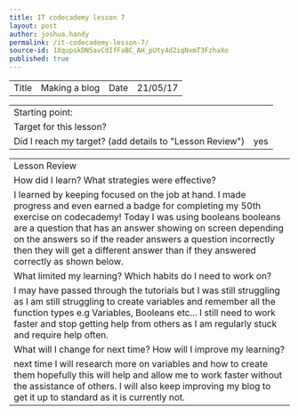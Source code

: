 ```yaml
---
title: IT codecademy lesson 7
layout: post
author: joshua.handy
permalink: /it-codecademy-lesson-7/
source-id: 1XqupskDN5avCdIfFaBC_AH_pUty4d2iqNxmT3FzhaXo
published: true
---
```

<table>
  <tr>
    <td>Title</td>
    <td>Making a blog</td>
    <td>Date</td>
    <td>21/05/17</td>
  </tr>
</table>


<table>
  <tr>
    <td>Starting point:</td>
    <td></td>
  </tr>
  <tr>
    <td>Target for this lesson?</td>
    <td></td>
  </tr>
  <tr>
    <td>Did I reach my target? 
(add details to "Lesson Review")</td>
    <td> yes</td>
  </tr>
</table>


<table>
  <tr>
    <td>Lesson Review</td>
  </tr>
  <tr>
    <td>How did I learn? What strategies were effective? </td>
  </tr>
  <tr>
    <td>I learned by keeping focused on the job at hand. I made progress and even earned a badge for completing my 50th exercise on codecademy! Today I was using booleans booleans are a question that has an answer showing on screen depending on the answers so if the reader answers a question incorrectly then they will get a different answer than if they answered correctly as shown below.</td>
  </tr>
  <tr>
    <td>What limited my learning? Which habits do I need to work on? </td>
  </tr>
  <tr>
    <td>I may have passed through the tutorials but I was still struggling as I am still struggling to create variables and remember all the function types e.g Variables, Booleans etc... I still need to work faster and stop getting help from others as I am regularly stuck and require help often. </td>
  </tr>
  <tr>
    <td>What will I change for next time? How will I improve my learning?</td>
  </tr>
  <tr>
    <td>next time I will research more on variables and how to create them hopefully this will help and allow me to work faster without the assistance of others. I will also keep improving my blog to get it up to standard as it is currently not.</td>
  </tr>
</table>


